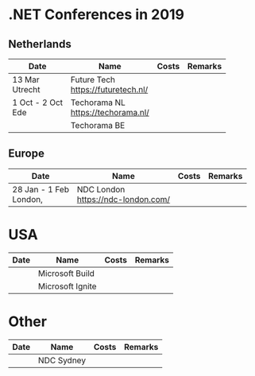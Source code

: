 # .NET Conferences in 2019

## Netherlands

|Date|Name|Costs|Remarks|
|----|----|-----|-------|
|13 Mar<br />Utrecht|Future Tech<br />https://futuretech.nl/|||
|1 Oct - 2 Oct<br/>Ede|Techorama NL<br/>https://techorama.nl/|||
||Techorama BE|||

## Europe

|Date|Name|Costs|Remarks|
|----|----|-----|-------|
|28 Jan - 1 Feb<br/>London, |NDC London<br/>https://ndc-london.com/|||

# USA

|Date|Name|Costs|Remarks|
|----|----|-----|-------|
||Microsoft Build|||
||Microsoft Ignite|||

# Other

|Date|Name|Costs|Remarks|
|----|----|-----|-------|
||NDC Sydney|||
